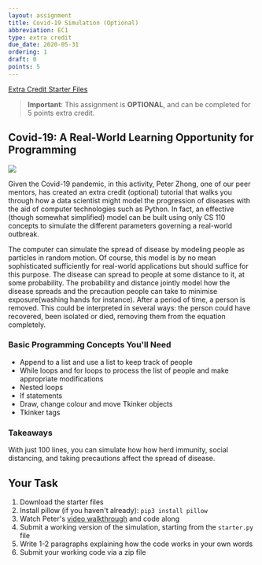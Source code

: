 ```yaml
---
layout: assignment
title: Covid-19 Simulation (Optional)
abbreviation: EC1
type: extra credit
due_date: 2020-05-31
ordering: 1
draft: 0
points: 5
---
```

<a class="nu-button" href="/fall2020/course-files/homework/ec01.zip" target="_blank">
    Extra Credit Starter Files <i class="fas fa-download"></i>
</a> 

> **Important**: This assignment is **OPTIONAL**, and can be completed for 5 points extra credit.

## Covid-19: A Real-World Learning Opportunity for Programming
<img class="medium frame" src="/fall2020/assets/images/ec01/simulation.png" />

Given the Covid-19 pandemic, in this activity, Peter Zhong, one of our peer mentors, has created an extra credit (optional) tutorial that walks you through how a data scientist might model the progression of diseases with the aid of computer technologies such as Python. In fact, an effective (though somewhat simplified) model can be built using only CS 110 concepts to simulate the different parameters governing a real-world outbreak. 

The computer can simulate the spread of disease by modeling people as particles in random motion. Of course, this model is by no mean sophisticated sufficiently for real-world applications but should suffice for this purpose. The disease can spread to people at some distance to it, at some probability. The probability and distance jointly model how the disease spreads and the precaution people can take to minimise exposure(washing hands for instance). After a period of time, a person is removed. This could be interpreted in several ways: the person could have recovered, been isolated or died, removing them from the equation completely.

### Basic Programming Concepts You'll Need
* Append to a list and use a list to keep track of people
* While loops and for loops to process the list of people and make appropriate modifications
* Nested loops
* If statements 
* Draw, change colour and move Tkinker objects
* Tkinker tags

### Takeaways
With just 100 lines, you can simulate how how herd immunity, social distancing, and taking precautions affect the spread of disease.

## Your Task
1. Download the starter files
1. Install pillow (if you haven't already): `pip3 install pillow`
1. Watch Peter's <a href="https://northwestern.zoom.us/rec/play/65Mofr2orWo3HNTD4gSDVPd8W43uKKmshylM-KUKyR7hU3ELNVCuNecRZ-GFRYpMqTlnAdxJVO4hT5tl?startTime=1589338064000" target="_blank">video walkthrough</a> and code along
1. Submit a working version of the simulation, starting from the `starter.py` file
1. Write 1-2 paragraphs explaining how the code works in your own words
1. Submit your working code via a zip file


